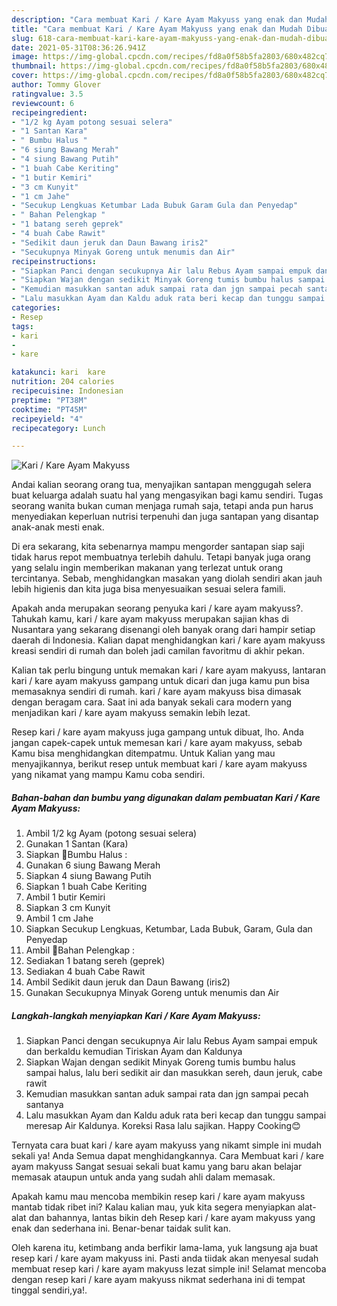 ```yaml
---
description: "Cara membuat Kari / Kare Ayam Makyuss yang enak dan Mudah Dibuat"
title: "Cara membuat Kari / Kare Ayam Makyuss yang enak dan Mudah Dibuat"
slug: 618-cara-membuat-kari-kare-ayam-makyuss-yang-enak-dan-mudah-dibuat
date: 2021-05-31T08:36:26.941Z
image: https://img-global.cpcdn.com/recipes/fd8a0f58b5fa2803/680x482cq70/kari-kare-ayam-makyuss-foto-resep-utama.jpg
thumbnail: https://img-global.cpcdn.com/recipes/fd8a0f58b5fa2803/680x482cq70/kari-kare-ayam-makyuss-foto-resep-utama.jpg
cover: https://img-global.cpcdn.com/recipes/fd8a0f58b5fa2803/680x482cq70/kari-kare-ayam-makyuss-foto-resep-utama.jpg
author: Tommy Glover
ratingvalue: 3.5
reviewcount: 6
recipeingredient:
- "1/2 kg Ayam potong sesuai selera"
- "1 Santan Kara"
- " Bumbu Halus "
- "6 siung Bawang Merah"
- "4 siung Bawang Putih"
- "1 buah Cabe Keriting"
- "1 butir Kemiri"
- "3 cm Kunyit"
- "1 cm Jahe"
- "Secukup Lengkuas Ketumbar Lada Bubuk Garam Gula dan Penyedap"
- " Bahan Pelengkap "
- "1 batang sereh geprek"
- "4 buah Cabe Rawit"
- "Sedikit daun jeruk dan Daun Bawang iris2"
- "Secukupnya Minyak Goreng untuk menumis dan Air"
recipeinstructions:
- "Siapkan Panci dengan secukupnya Air lalu Rebus Ayam sampai empuk dan berkaldu kemudian Tiriskan Ayam dan Kaldunya"
- "Siapkan Wajan dengan sedikit Minyak Goreng tumis bumbu halus sampai halus, lalu beri sedikit air dan masukkan sereh, daun jeruk, cabe rawit"
- "Kemudian masukkan santan aduk sampai rata dan jgn sampai pecah santanya"
- "Lalu masukkan Ayam dan Kaldu aduk rata beri kecap dan tunggu sampai meresap Air Kaldunya. Koreksi Rasa lalu sajikan. Happy Cooking😊"
categories:
- Resep
tags:
- kari
- 
- kare

katakunci: kari  kare 
nutrition: 204 calories
recipecuisine: Indonesian
preptime: "PT38M"
cooktime: "PT45M"
recipeyield: "4"
recipecategory: Lunch

---
```



![Kari / Kare Ayam Makyuss](https://img-global.cpcdn.com/recipes/fd8a0f58b5fa2803/680x482cq70/kari-kare-ayam-makyuss-foto-resep-utama.jpg)

Andai kalian seorang orang tua, menyajikan santapan menggugah selera buat keluarga adalah suatu hal yang mengasyikan bagi kamu sendiri. Tugas seorang  wanita bukan cuman menjaga rumah saja, tetapi anda pun harus menyediakan keperluan nutrisi terpenuhi dan juga santapan yang disantap anak-anak mesti enak.

Di era  sekarang, kita sebenarnya mampu mengorder santapan siap saji tidak harus repot membuatnya terlebih dahulu. Tetapi banyak juga orang yang selalu ingin memberikan makanan yang terlezat untuk orang tercintanya. Sebab, menghidangkan masakan yang diolah sendiri akan jauh lebih higienis dan kita juga bisa menyesuaikan sesuai selera famili. 



Apakah anda merupakan seorang penyuka kari / kare ayam makyuss?. Tahukah kamu, kari / kare ayam makyuss merupakan sajian khas di Nusantara yang sekarang disenangi oleh banyak orang dari hampir setiap daerah di Indonesia. Kalian dapat menghidangkan kari / kare ayam makyuss kreasi sendiri di rumah dan boleh jadi camilan favoritmu di akhir pekan.

Kalian tak perlu bingung untuk memakan kari / kare ayam makyuss, lantaran kari / kare ayam makyuss gampang untuk dicari dan juga kamu pun bisa memasaknya sendiri di rumah. kari / kare ayam makyuss bisa dimasak dengan beragam cara. Saat ini ada banyak sekali cara modern yang menjadikan kari / kare ayam makyuss semakin lebih lezat.

Resep kari / kare ayam makyuss juga gampang untuk dibuat, lho. Anda jangan capek-capek untuk memesan kari / kare ayam makyuss, sebab Kamu bisa menghidangkan ditempatmu. Untuk Kalian yang mau menyajikannya, berikut resep untuk membuat kari / kare ayam makyuss yang nikamat yang mampu Kamu coba sendiri.

<!--inarticleads1-->

##### Bahan-bahan dan bumbu yang digunakan dalam pembuatan Kari / Kare Ayam Makyuss:

1. Ambil 1/2 kg Ayam (potong sesuai selera)
1. Gunakan 1 Santan (Kara)
1. Siapkan  💞Bumbu Halus :
1. Gunakan 6 siung Bawang Merah
1. Siapkan 4 siung Bawang Putih
1. Siapkan 1 buah Cabe Keriting
1. Ambil 1 butir Kemiri
1. Siapkan 3 cm Kunyit
1. Ambil 1 cm Jahe
1. Siapkan Secukup Lengkuas, Ketumbar, Lada Bubuk, Garam, Gula dan Penyedap
1. Ambil  💞Bahan Pelengkap :
1. Sediakan 1 batang sereh (geprek)
1. Sediakan 4 buah Cabe Rawit
1. Ambil Sedikit daun jeruk dan Daun Bawang (iris2)
1. Gunakan Secukupnya Minyak Goreng untuk menumis dan Air




<!--inarticleads2-->

##### Langkah-langkah menyiapkan Kari / Kare Ayam Makyuss:

1. Siapkan Panci dengan secukupnya Air lalu Rebus Ayam sampai empuk dan berkaldu kemudian Tiriskan Ayam dan Kaldunya
1. Siapkan Wajan dengan sedikit Minyak Goreng tumis bumbu halus sampai halus, lalu beri sedikit air dan masukkan sereh, daun jeruk, cabe rawit
1. Kemudian masukkan santan aduk sampai rata dan jgn sampai pecah santanya
1. Lalu masukkan Ayam dan Kaldu aduk rata beri kecap dan tunggu sampai meresap Air Kaldunya. Koreksi Rasa lalu sajikan. Happy Cooking😊




Ternyata cara buat kari / kare ayam makyuss yang nikamt simple ini mudah sekali ya! Anda Semua dapat menghidangkannya. Cara Membuat kari / kare ayam makyuss Sangat sesuai sekali buat kamu yang baru akan belajar memasak ataupun untuk anda yang sudah ahli dalam memasak.

Apakah kamu mau mencoba membikin resep kari / kare ayam makyuss mantab tidak ribet ini? Kalau kalian mau, yuk kita segera menyiapkan alat-alat dan bahannya, lantas bikin deh Resep kari / kare ayam makyuss yang enak dan sederhana ini. Benar-benar taidak sulit kan. 

Oleh karena itu, ketimbang anda berfikir lama-lama, yuk langsung aja buat resep kari / kare ayam makyuss ini. Pasti anda tiidak akan menyesal sudah membuat resep kari / kare ayam makyuss lezat simple ini! Selamat mencoba dengan resep kari / kare ayam makyuss nikmat sederhana ini di tempat tinggal sendiri,ya!.

